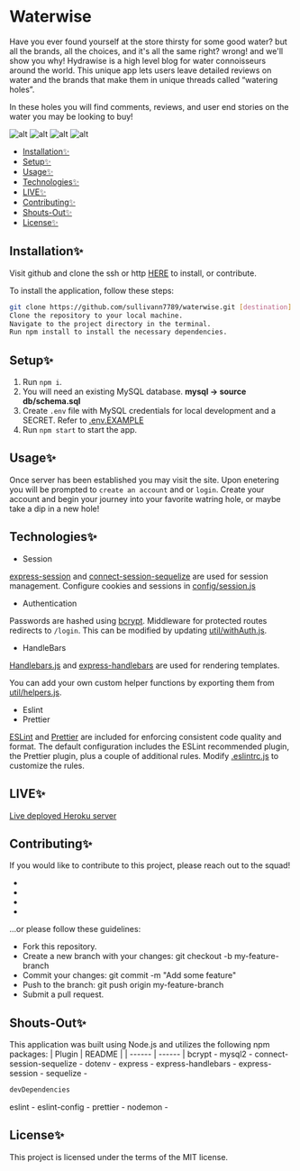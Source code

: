 # Waterwise <!-- omit in toc -->

Have you ever found yourself at the store thirsty for some good water? but all the brands, all the choices, and it's all the same right? wrong! and we'll show you why! Hydrawise is a high level blog for water connoisseurs around the world. This unique app lets users leave detailed reviews on water and the brands that make them in unique threads called “watering holes”.

In these holes you will find comments, reviews, and user end stories on the water you may be looking to buy!

![alt](https://)
![alt](https://)
![alt](https://)
![alt](https://)

- [Installation✨](#installation✨)
- [Setup✨](#setup✨)
- [Usage✨](#usage✨)
- [Technologies✨](#technologies✨)
- [LIVE✨](#LIVE✨)
- [Contributing✨](#contributing✨)
- [Shouts-Out✨](#shouts-out✨)
- [License✨](#license✨)

## Installation✨

Visit github and clone the ssh or http [HERE](https://cmadrid48.github.io/openVVeatherVVidget/) to install, or contribute.

To install the application, follow these steps:

```bash
git clone https://github.com/sullivann7789/waterwise.git [destination]
Clone the repository to your local machine.
Navigate to the project directory in the terminal.
Run npm install to install the necessary dependencies.
```

## Setup✨

1. Run `npm i`.
2. You will need an existing MySQL database. **mysql -> source db/schema.sql**
3. Create `.env` file with MySQL credentials for local development and a SECRET. Refer to [.env.EXAMPLE](./.env.EXAMPLE)
4. Run `npm start` to start the app.

## Usage✨

Once server has been established you may visit the site. Upon enetering you will be prompted to `create an account` and or `login`.
Create your account and begin your journey into your favorite watring hole, or maybe take a dip in a new hole!

## Technologies✨

- Session

[express-session](https://www.npmjs.com/package/express-session) and [connect-session-sequelize](https://www.npmjs.com/package/connect-session-sequelize) are used for session management. Configure cookies and sessions in [config/session.js](./config/session.js)

- Authentication

Passwords are hashed using [bcrypt](https://www.npmjs.com/package/bcrypt). Middleware for protected routes redirects to `/login`. This can be modified by updating [util/withAuth.js](./util/withAuth.js).

- HandleBars

[Handlebars.js](https://handlebarsjs.com/) and [express-handlebars](https://www.npmjs.com/package/express-handlebars) are used for rendering templates.

You can add your own custom helper functions by exporting them from [util/helpers.js](./util/helpers.js).

- Eslint
- Prettier

[ESLint](https://eslint.org/) and [Prettier](https://prettier.io/) are included for enforcing consistent code quality and format. The default configuration includes the ESLint recommended plugin, the Prettier plugin, plus a couple of additional rules. Modify [.eslintrc.js](./.eslintrc.json) to customize the rules.

## LIVE✨

[Live deployed Heroku server](https://)

## Contributing✨

If you would like to contribute to this project, please reach out to the squad!

-
-
-
-

...or please follow these guidelines:

- Fork this repository.
- Create a new branch with your changes: git checkout -b my-feature-branch
- Commit your changes: git commit -m "Add some feature"
- Push to the branch: git push origin my-feature-branch
- Submit a pull request.

## Shouts-Out✨

This application was built using Node.js and utilizes the following npm packages:
| Plugin | README |
| ------ | ------ |
bcrypt -
mysql2 -
connect-session-sequelize -
dotenv -
express -
express-handlebars -
express-session -
sequelize -

```bash
devDependencies
```

eslint -
eslint-config -
prettier -
nodemon -

## License✨

This project is licensed under the terms of the MIT license.
